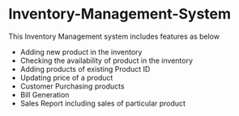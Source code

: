 # Inventory-Management-System
This Inventory Management system includes features as below
- Adding new product in the inventory
- Checking the availability of product in the inventory
- Adding products of existing Product ID
- Updating price of a product
- Customer Purchasing products
- Bill Generation
- Sales Report including sales of particular product

